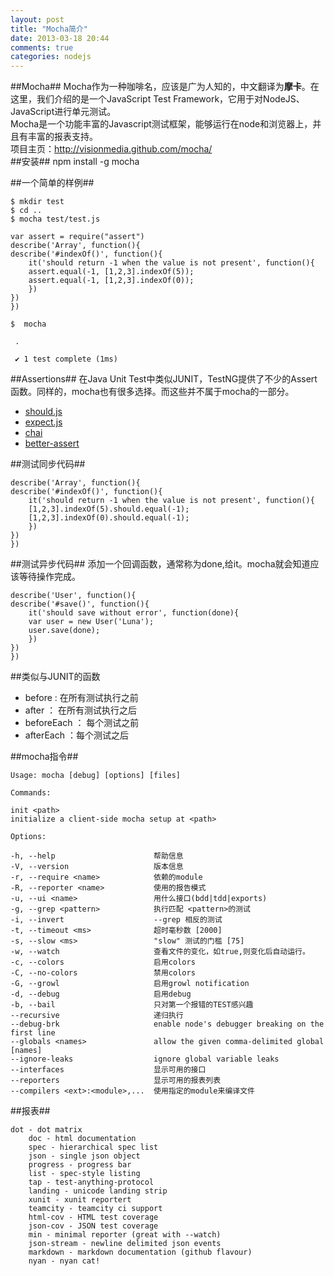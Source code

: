 ```yaml
---
layout: post
title: "Mocha简介"
date: 2013-03-18 20:44
comments: true
categories: nodejs
---
```

##Mocha##
Mocha作为一种咖啡名，应该是广为人知的，中文翻译为**摩卡**。在这里，我们介绍的是一个JavaScript Test Framework，它用于对NodeJS、JavaScript进行单元测试。  
Mocha是一个功能丰富的Javascript测试框架，能够运行在node和浏览器上，并且有丰富的报表支持。   
项目主页：<http://visionmedia.github.com/mocha/>    
##安装##
	npm install -g mocha

##一个简单的样例##

	$ mkdir test
	$ cd ..
	$ mocha test/test.js

	var assert = require("assert")
	describe('Array', function(){
  	describe('#indexOf()', function(){
    	it('should return -1 when the value is not present', function(){
      	assert.equal(-1, [1,2,3].indexOf(5));
      	assert.equal(-1, [1,2,3].indexOf(0));
    	})
  	})
	})

	$  mocha

 	 .

 	 ✔ 1 test complete (1ms)
<!--more-->
##Assertions##
在Java Unit Test中类似JUNIT，TestNG提供了不少的Assert函数。同样的，mocha也有很多选择。而这些并不属于mocha的一部分。

* [should.js](http://github.com/visionmedia/should.js)
* [expect.js](https://github.com/LearnBoost/expect.js)
* [chai](http://chaijs.com/)
* [better-assert](https://github.com/visionmedia/better-assert)

##测试同步代码##

	describe('Array', function(){
  	describe('#indexOf()', function(){
    	it('should return -1 when the value is not present', function(){
      	[1,2,3].indexOf(5).should.equal(-1);
      	[1,2,3].indexOf(0).should.equal(-1);
    	})
  	})
	})
##测试异步代码##
添加一个回调函数，通常称为done,给it。mocha就会知道应该等待操作完成。

	describe('User', function(){
  	describe('#save()', function(){
    	it('should save without error', function(done){
      	var user = new User('Luna');
      	user.save(done);
    	})
  	})
	})

##类似与JUNIT的函数

* before : 在所有测试执行之前
* after ： 在所有测试执行之后
* beforeEach ： 每个测试之前
* afterEach ：每个测试之后

##mocha指令##

	Usage: mocha [debug] [options] [files]

	Commands:

  	init <path>
  	initialize a client-side mocha setup at <path>

	Options:

  	-h, --help                      帮助信息
  	-V, --version                   版本信息
  	-r, --require <name>            依赖的module
  	-R, --reporter <name>           使用的报告模式
  	-u, --ui <name>                 用什么接口(bdd|tdd|exports)
  	-g, --grep <pattern>            执行匹配 <pattern>的测试
  	-i, --invert                    --grep 相反的测试
  	-t, --timeout <ms>              超时毫秒数 [2000]
  	-s, --slow <ms>                 "slow" 测试的门槛 [75]
  	-w, --watch                     查看文件的变化，如true,则变化后自动运行。
  	-c, --colors                    启用colors
  	-C, --no-colors                 禁用colors
  	-G, --growl                     启用growl notification
  	-d, --debug                     启用debug
  	-b, --bail                      只对第一个报错的TEST感兴趣
  	--recursive                     递归执行
  	--debug-brk                     enable node's debugger breaking on the first line
  	--globals <names>               allow the given comma-delimited global [names]
  	--ignore-leaks                  ignore global variable leaks
  	--interfaces                    显示可用的接口
  	--reporters                     显示可用的报表列表
  	--compilers <ext>:<module>,...  使用指定的module来编译文件


##报表##

	dot - dot matrix
    	doc - html documentation
    	spec - hierarchical spec list
    	json - single json object
    	progress - progress bar
    	list - spec-style listing
    	tap - test-anything-protocol
    	landing - unicode landing strip
    	xunit - xunit reportert
    	teamcity - teamcity ci support
    	html-cov - HTML test coverage
    	json-cov - JSON test coverage
    	min - minimal reporter (great with --watch)
    	json-stream - newline delimited json events
    	markdown - markdown documentation (github flavour)
    	nyan - nyan cat!
